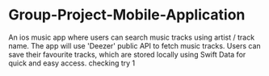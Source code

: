 # Group-Project-Mobile-Application
An ios music app where users can search music tracks using artist / track name. The app will use 'Deezer' public API to fetch music tracks. Users can save their favourite tracks, which are stored locally using Swift Data for quick and easy access.
checking try 1
